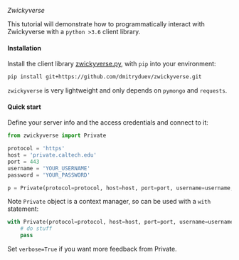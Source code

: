 *Zwickyverse*

This tutorial will demonstrate how to programmatically interact with Zwickyverse with a `python >3.6` client library.
<br>

#### Installation

Install the client library [zwickyverse.py](https://github.com/dmitryduev/zwickyverse/blob/master/zwickyverse.py), 
with `pip` into your environment:

```bash
pip install git+https://github.com/dmitryduev/zwickyverse.git
```

`zwickyverse` is very lightweight and only depends on `pymongo` and `requests`. 
<br>

#### Quick start

Define your server info and the access credentials and connect to it:

```python
from zwickyverse import Private

protocol = 'https'
host = 'private.caltech.edu'
port = 443
username = 'YOUR_USERNAME'
password = 'YOUR_PASSWORD'

p = Private(protocol=protocol, host=host, port=port, username=username, password=password, verbose=False)
```

<span class="badge badge-secondary">Note</span> `Private` object is a context manager, so can be used with a `with` statement:

```python
with Private(protocol=protocol, host=host, port=port, username=username, password=password) as p:
    # do stuff
    pass
```

Set `verbose=True` if you want more feedback from Private.

